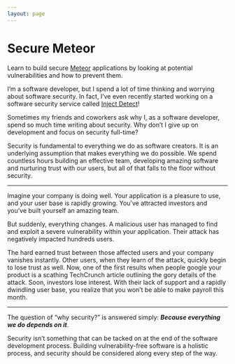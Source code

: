 ```yaml
---
layout: page
---
```


<div class="hero">
  <h1>Secure Meteor</h1>
  <p>Learn to build secure <a href="https://www.meteor.com/">Meteor</a> applications by looking at potential vulnerabilities and how to prevent them.</p>
</div>

I’m a software developer, but I spend a lot of time thinking and worrying about software security. In fact, I’ve even recently started working on a software security service called [Inject Detect](http://www.injectdetect.com/)!

Sometimes my friends and coworkers ask why I, as a software developer, spend so much time writing about security. Why don’t I give up on development and focus on security full-time?

Security is fundamental to everything we do as software creators. It is an underlying assumption that makes everything we do possible. We spend countless hours building an effective team, developing amazing software and nurturing trust with our users, but all of that falls to the floor without security.

----

Imagine your company is doing well. Your application is a pleasure to use, and your user base is rapidly growing. You’ve attracted investors and you’ve built yourself an amazing team.

But suddenly, everything changes. A malicious user has managed to find and exploit a severe vulnerability within your application. Their attack has negatively impacted hundreds users.

The hard earned trust between those affected users and your company vanishes instantly. Other users, when they learn of the attack, quickly begin to lose trust as well. Now, one of the first results when people google your product is a scathing TechCrunch article outlining the gory details of the attack. Soon, investors lose interest. With their lack of support and a rapidly dwindling user base, you realize that you won’t be able to make payroll this month.

----

The question of “why security?” is answered simply: ___Because everything we do depends on it___.

Security isn’t something that can be tacked on at the end of the software development process. Building vulnerability-free software is a holistic process, and security should be considered along every step of the way.

